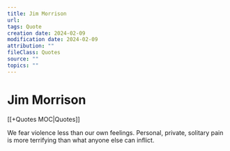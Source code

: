```yaml
---
title: Jim Morrison
url: 
tags: Quote
creation date: 2024-02-09
modification date: 2024-02-09
attribution: ""
fileClass: Quotes
source: ""
topics: ""
---
```


# Jim Morrison

[[+Quotes MOC|Quotes]]

We fear violence less than our own feelings. Personal, private, solitary pain is more terrifying than what anyone else can inflict.
